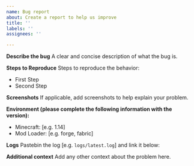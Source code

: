 ```yaml
---
name: Bug report
about: Create a report to help us improve
title: ''
labels: ''
assignees: ''

---
```


**Describe the bug**
A clear and concise description of what the bug is.

**Steps to Reproduce**
Steps to reproduce the behavior:
- First Step
- Second Step

**Screenshots**
If applicable, add screenshots to help explain your problem.

**Environment (please complete the following information with the version):**
 - Minecraft: [e.g. 1.14]
 - Mod Loader: [e.g. forge, fabric]

**Logs**
Pastebin the log [e.g. `logs/latest.log`] and link it below:

**Additional context**
Add any other context about the problem here.
